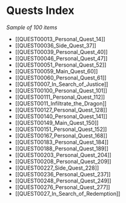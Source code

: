 # Quests Index

*Sample of 100 items*

- [[QUEST00013_Personal_Quest_14]]
- [[QUEST00036_Side_Quest_37]]
- [[QUEST00039_Personal_Quest_40]]
- [[QUEST00046_Personal_Quest_47]]
- [[QUEST00051_Personal_Quest_52]]
- [[QUEST00059_Main_Quest_60]]
- [[QUEST00060_Personal_Quest_61]]
- [[QUEST0007_In_Search_of_Justice]]
- [[QUEST00100_Personal_Quest_101]]
- [[QUEST00111_Personal_Quest_112]]
- [[QUEST0011_Infiltrate_the_Dragon]]
- [[QUEST00127_Personal_Quest_128]]
- [[QUEST00140_Personal_Quest_141]]
- [[QUEST00149_Main_Quest_150]]
- [[QUEST00151_Personal_Quest_152]]
- [[QUEST00167_Personal_Quest_168]]
- [[QUEST00183_Personal_Quest_184]]
- [[QUEST00188_Personal_Quest_189]]
- [[QUEST00203_Personal_Quest_204]]
- [[QUEST00208_Personal_Quest_209]]
- [[QUEST00227_Side_Quest_228]]
- [[QUEST00236_Personal_Quest_237]]
- [[QUEST00248_Personal_Quest_249]]
- [[QUEST00276_Personal_Quest_277]]
- [[QUEST0027_In_Search_of_Redemption]]
